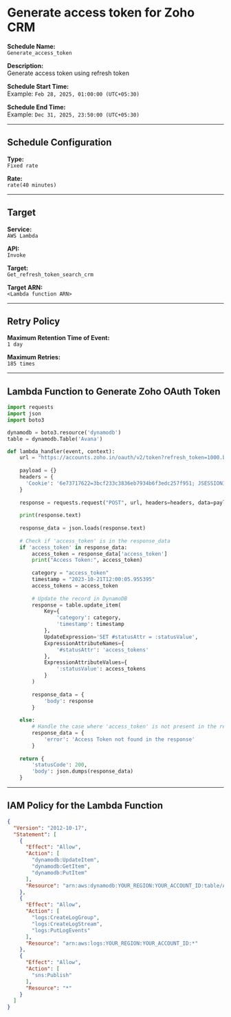 # Generate access token for Zoho CRM

**Schedule Name:**  
`Generate_access_token`

**Description:**  
Generate access token using refresh token

**Schedule Start Time:**  
Example: `Feb 28, 2025, 01:00:00 (UTC+05:30)`

**Schedule End Time:**  
Example: `Dec 31, 2025, 23:50:00 (UTC+05:30)`

---

## Schedule Configuration

**Type:**  
`Fixed rate`

**Rate:**  
`rate(40 minutes)`

---

## Target

**Service:**  
`AWS Lambda`

**API:**  
`Invoke`

**Target:**  
`Get_refresh_token_search_crm`

**Target ARN:**  
`<Lambda function ARN>`

---

## Retry Policy

**Maximum Retention Time of Event:**  
`1 day`

**Maximum Retries:**  
`185 times`

---

## Lambda Function to Generate Zoho OAuth Token

```python
import requests
import json
import boto3

dynamodb = boto3.resource('dynamodb')
table = dynamodb.Table('Avana')

def lambda_handler(event, context):
    url = "https://accounts.zoho.in/oauth/v2/token?refresh_token=1000.b77ecc1b18905aeeb0134b14082dc6b2.71776702706be73fe2e2a5a0e6d1627d&client_id=1000.AE5GSW2SAXAEFYHQO8HFVX925F1N0W&grant_type=refresh_token&client_secret=51ed25b3148f704a6dfefd4055b3dd9e6d9daa4e18"
    
    payload = {}
    headers = {
      'Cookie': '6e73717622=3bcf233c3836eb7934b6f3edc257f951; JSESSIONID=1999019559014A24EC9ACA5A6BAE8EDE; _zcsr_tmp=608b44b9-3a64-4d10-a1c2-3323e0dcd07f; iamcsr=608b44b9-3a64-4d10-a1c2-3323e0dcd07f'
    }
    
    response = requests.request("POST", url, headers=headers, data=payload)
    
    print(response.text)
    
    response_data = json.loads(response.text)
    
    # Check if 'access_token' is in the response_data
    if 'access_token' in response_data:
        access_token = response_data['access_token']
        print("Access Token:", access_token)
        
        category = "access_token"
        timestamp = "2023-10-21T12:00:05.955395"
        access_tokens = access_token
        
        # Update the record in DynamoDB
        response = table.update_item(
            Key={
                'category': category,
                'timestamp': timestamp
            },
            UpdateExpression='SET #statusAttr = :statusValue',
            ExpressionAttributeNames={
                '#statusAttr': 'access_tokens'
            },
            ExpressionAttributeValues={
                ':statusValue': access_tokens
            }
        )
        
        response_data = {
            'body': response
        }
       
    else:
        # Handle the case where 'access_token' is not present in the response
        response_data = {
            'error': 'Access Token not found in the response'
        }
        
    return {
        'statusCode': 200,
        'body': json.dumps(response_data)
    }
```

---

## IAM Policy for the Lambda Function

```json
{
  "Version": "2012-10-17",
  "Statement": [
    {
      "Effect": "Allow",
      "Action": [
        "dynamodb:UpdateItem",
        "dynamodb:GetItem",
        "dynamodb:PutItem"
      ],
      "Resource": "arn:aws:dynamodb:YOUR_REGION:YOUR_ACCOUNT_ID:table/Avana"
    },
    {
      "Effect": "Allow",
      "Action": [
        "logs:CreateLogGroup",
        "logs:CreateLogStream",
        "logs:PutLogEvents"
      ],
      "Resource": "arn:aws:logs:YOUR_REGION:YOUR_ACCOUNT_ID:*"
    },
    {
      "Effect": "Allow",
      "Action": [
        "sns:Publish"
      ],
      "Resource": "*"
    }
  ]
}
```

